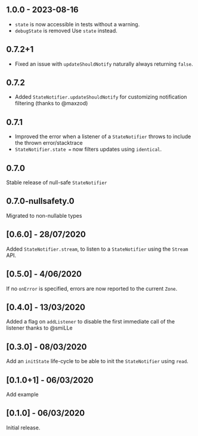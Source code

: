 ## 1.0.0 - 2023-08-16

- `state` is now accessible in tests without a warning.
- `debugState` is removed Use `state` instead.

## 0.7.2+1

- Fixed an issue with `updateShouldNotify` naturally always returning `false`.

## 0.7.2

- Added `StateNotifier.updateShouldNotify` for customizing notification filtering (thanks to @maxzod)

## 0.7.1

- Improved the error when a listener of a `StateNotifier` throws to include
  the thrown error/stacktrace
- `StateNotifier.state =` now filters updates using `identical`.

## 0.7.0

Stable release of null-safe `StateNotifier`

## 0.7.0-nullsafety.0

Migrated to non-nullable types

## [0.6.0] - 28/07/2020

Added `StateNotifier.stream`, to listen to a `StateNotifier` using the `Stream` API.

## [0.5.0] - 4/06/2020

If no `onError` is specified, errors are now reported to the current `Zone`.

## [0.4.0] - 13/03/2020

Added a flag on `addListener` to disable the first immediate call of the listener
thanks to @smiLLe

## [0.3.0] - 08/03/2020

Add an `initState` life-cycle to be able to init the `StateNotifier` using `read`.

## [0.1.0+1] - 06/03/2020

Add example

## [0.1.0] - 06/03/2020

Initial release.
